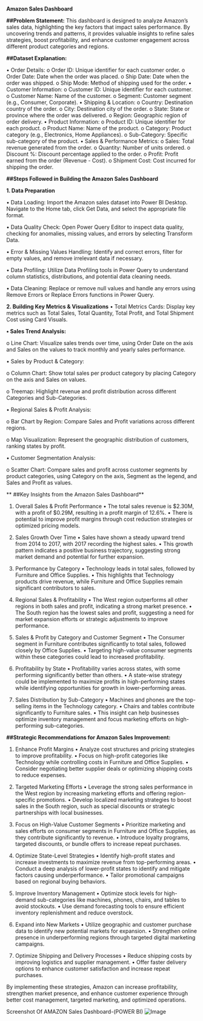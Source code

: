**Amazon Sales Dashboard**


**##Problem Statement:**
This dashboard is designed to analyze Amazon’s sales data, highlighting the key factors that impact sales performance. By uncovering trends and patterns, it provides valuable insights to refine sales strategies, boost profitability, and enhance customer engagement across different product categories and regions.

**##Dataset Explanation:**

•	Order Details:
o	Order ID: Unique identifier for each customer order.
o	Order Date: Date when the order was placed.
o	Ship Date: Date when the order was shipped.
o	Ship Mode: Method of shipping used for the order.
•	Customer Information:
o	Customer ID: Unique identifier for each customer.
o	Customer Name: Name of the customer.
o	Segment: Customer segment (e.g., Consumer, Corporate).
•	Shipping & Location:
o	Country: Destination country of the order.
o	City: Destination city of the order.
o	State: State or province where the order was delivered.
o	Region: Geographic region of order delivery.
•	Product Information:
o	Product ID: Unique identifier for each product.
o	Product Name: Name of the product.
o	Category: Product category (e.g., Electronics, Home Appliances).
o	Sub-Category: Specific sub-category of the product.
•	Sales & Performance Metrics:
o	Sales: Total revenue generated from the order.
o	Quantity: Number of units ordered.
o	Discount %: Discount percentage applied to the order.
o	Profit: Profit earned from the order (Revenue - Cost).
o	Shipment Cost: Cost incurred for shipping the order.



**##Steps Followed in Building the Amazon Sales Dashboard**

**1. Data Preparation**

•	Data Loading: Import the Amazon sales dataset into Power BI Desktop. Navigate to the Home tab, click Get Data, and select the appropriate file format.

•	Data Quality Check: Open Power Query Editor to inspect data quality, checking for anomalies, missing values, and errors by selecting Transform Data.

•	Error & Missing Values Handling: Identify and correct errors, filter for empty values, and remove irrelevant data if necessary.

•	Data Profiling: Utilize Data Profiling tools in Power Query to understand column statistics, distributions, and potential data cleaning needs.

•	Data Cleaning: Replace or remove null values and handle any errors using Remove Errors or Replace Errors functions in Power Query.

**2. Building Key Metrics & Visualizations**
•	Total Metrics Cards: Display key metrics such as Total Sales, Total Quantity, Total Profit, and Total Shipment Cost using Card Visuals.


**•	Sales Trend Analysis:**

o	Line Chart: Visualize sales trends over time, using Order Date on the axis and Sales on the values to track monthly and yearly sales performance.

•	Sales by Product & Category:

o	Column Chart: Show total sales per product category by placing Category on the axis and Sales on values.

o	Treemap: Highlight revenue and profit distribution across different Categories and Sub-Categories.

•	Regional Sales & Profit Analysis:

o	Bar Chart by Region: Compare Sales and Profit variations across different regions.

o	Map Visualization: Represent the geographic distribution of customers, ranking states by profit.

•	Customer Segmentation Analysis:

o	Scatter Chart: Compare sales and profit across customer segments by product categories, using Category on the axis, Segment as the legend, and Sales and Profit as values.

**
##Key Insights from the Amazon Sales Dashboard**

1. Overall Sales & Profit Performance
•	The total sales revenue is $2.30M, with a profit of $0.29M, resulting in a profit margin of 12.6%.
•	There is potential to improve profit margins through cost reduction strategies or optimized pricing models.

2. Sales Growth Over Time
•	Sales have shown a steady upward trend from 2014 to 2017, with 2017 recording the highest sales.
•	This growth pattern indicates a positive business trajectory, suggesting strong market demand and potential for further expansion.

3. Performance by Category
•	Technology leads in total sales, followed by Furniture and Office Supplies.
•	This highlights that Technology products drive revenue, while Furniture and Office Supplies remain significant contributors to sales.

4. Regional Sales & Profitability
•	The West region outperforms all other regions in both sales and profit, indicating a strong market presence.
•	The South region has the lowest sales and profit, suggesting a need for market expansion efforts or strategic adjustments to improve performance.

5. Sales & Profit by Category and Customer Segment
•	The Consumer segment in Furniture contributes significantly to total sales, followed closely by Office Supplies.
•	Targeting high-value consumer segments within these categories could lead to increased profitability.

6. Profitability by State
•	Profitability varies across states, with some performing significantly better than others.
•	A state-wise strategy could be implemented to maximize profits in high-performing states while identifying opportunities for growth in lower-performing areas.

7. Sales Distribution by Sub-Category
•	Machines and phones are the top-selling items in the Technology category.
•	Chairs and tables contribute significantly to Furniture sales.
•	This insight can help businesses optimize inventory management and focus marketing efforts on high-performing sub-categories.

**##Strategic Recommendations for Amazon Sales Improvement:**

1. Enhance Profit Margins
•	Analyze cost structures and pricing strategies to improve profitability.
•	Focus on high-profit categories like Technology while controlling costs in Furniture and Office Supplies.
•	Consider negotiating better supplier deals or optimizing shipping costs to reduce expenses.

2. Targeted Marketing Efforts
•	Leverage the strong sales performance in the West region by increasing marketing efforts and offering region-specific promotions.
•	Develop localized marketing strategies to boost sales in the South region, such as special discounts or strategic partnerships with local businesses.

3. Focus on High-Value Customer Segments
•	Prioritize marketing and sales efforts on consumer segments in Furniture and Office Supplies, as they contribute significantly to revenue.
•	Introduce loyalty programs, targeted discounts, or bundle offers to increase repeat purchases.

4. Optimize State-Level Strategies
•	Identify high-profit states and increase investments to maximize revenue from top-performing areas.
•	Conduct a deep analysis of lower-profit states to identify and mitigate factors causing underperformance.
•	Tailor promotional campaigns based on regional buying behaviors.

5. Improve Inventory Management
•	Optimize stock levels for high-demand sub-categories like machines, phones, chairs, and tables to avoid stockouts.
•	Use demand forecasting tools to ensure efficient inventory replenishment and reduce overstock.

6. Expand into New Markets
•	Utilize geographic and customer purchase data to identify new potential markets for expansion.
•	Strengthen online presence in underperforming regions through targeted digital marketing campaigns.

7. Optimize Shipping and Delivery Processes
•	Reduce shipping costs by improving logistics and supplier management.
•	Offer faster delivery options to enhance customer satisfaction and increase repeat purchases.

By implementing these strategies, Amazon can increase profitability, strengthen market presence, and enhance customer experience through better cost management, targeted marketing, and optimized operations.

Screenshot Of AMAZON Sales Dashboard-(POWER BI)
![Image](https://github.com/user-attachments/assets/69364d12-820b-4ff8-b036-23244939f6cd)

